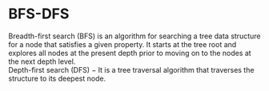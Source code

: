# BFS-DFS
Breadth-first search (BFS) is an algorithm for searching a tree data structure for a node that satisfies a given property. It starts at the tree root and explores all nodes at the present depth prior to moving on to the nodes at the next depth level.\
Depth-first search (DFS) − It is a tree traversal algorithm that traverses the structure to its deepest node.
